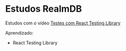 # Estudos RealmDB

Estudos com o vídeo [Testes com React Testing Library](https://www.youtube.com/watch?v=UKCIfwI8DxA)

Aprendizado:

- React Testing Library
